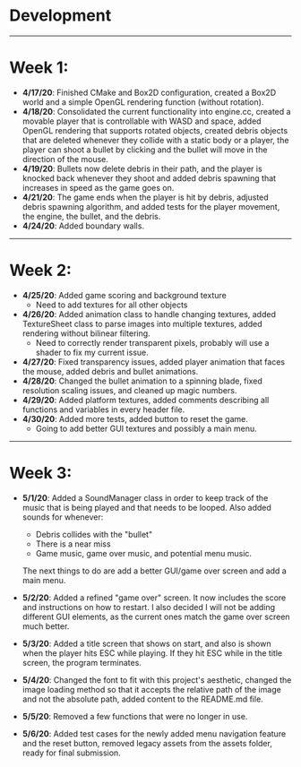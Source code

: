 # Development
---
# Week 1:
- **4/17/20**: Finished CMake and Box2D configuration, created a Box2D world and a simple OpenGL rendering function 
(without rotation).
- **4/18/20**: Consolidated the current functionality into engine.cc, created a movable player that is controllable with
 WASD and space, added OpenGL rendering that supports rotated objects, created debris objects that are deleted whenever 
 they collide with a static body or a player, the player can shoot a bullet by clicking and the bullet will move in the 
 direction of the mouse.
 - **4/19/20**: Bullets now delete debris in their path, and the player is knocked back whenever they shoot and added 
 debris spawning that increases in speed as the game goes on.
- **4/21/20**: The game ends when the player is hit by debris, adjusted debris spawning algorithm, and added tests for
the player movement, the engine, the bullet, and the debris.
- **4/24/20**: Added boundary walls.
---
# Week 2:
- **4/25/20**: Added game scoring and background texture
    - Need to add textures for all other objects
- **4/26/20**: Added animation class to handle changing textures, added TextureSheet class to parse images into multiple
textures, added rendering without bilinear filtering.
    - Need to correctly render transparent pixels, probably will use a shader to fix my current issue.
- **4/27/20**: Fixed transparency issues, added player animation that faces the mouse, added debris and bullet
animations.
- **4/28/20**: Changed the bullet animation to a spinning blade, fixed resolution scaling issues, and cleaned up magic
numbers.
- **4/29/20**: Added platform textures, added comments describing all functions and variables in every header file.
- **4/30/20**: Added more tests, added button to reset the game.
    - Going to add better GUI textures and possibly a main menu.
---
# Week 3:
- **5/1/20**: Added a SoundManager class in order to keep track of the music that is being played and that needs to be
looped. Also added sounds for whenever:
    - Debris collides with the "bullet"
    - There is a near miss
    - Game music, game over music, and potential menu music.
    
    The next things to do are add a better GUI/game over screen and add a main menu.
- **5/2/20**: Added a refined "game over" screen. It now includes the score and instructions on how to restart. I also
decided I will not be adding different GUI elements, as the current ones match the game over screen much better.
- **5/3/20**: Added a title screen that shows on start, and also is shown when the player hits ESC while playing. If
they hit ESC while in the title screen, the program terminates.
- **5/4/20**: Changed the font to fit with this project's aesthetic, changed the image loading method so that it accepts
the relative path of the image and not the absolute path, added content to the README.md file.
- **5/5/20**: Removed a few functions that were no longer in use.
- **5/6/20**: Added test cases for the newly added menu navigation feature and the reset button, removed legacy assets
from the assets folder, ready for final submission.